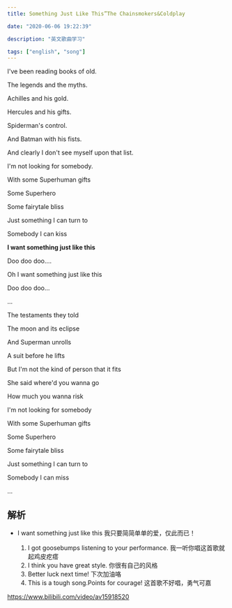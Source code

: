 ```yaml
---
title: Something Just Like This”The Chainsmokers&Coldplay

date: "2020-06-06 19:22:39"

description: "英文歌曲学习"

tags: ["english", "song"]
---
```


I've been reading books of old.

The legends and the myths.

Achilles and his gold.

Hercules and his gifts.

Spiderman's control.

And Batman with his fists.

And clearly I don't see myself upon that list.

I'm not looking for somebody.

With some Superhuman gifts

Some Superhero

Some fairytale bliss

Just something I can turn to

Somebody I can kiss

**I want something just like this**

Doo doo doo....

Oh I want something just like this

Doo doo doo...

...

The testaments they told

The moon and its eclipse

And Superman unrolls

A suit before he lifts

But I'm not the kind of person that it fits

She said where'd you wanna go

How much you wanna risk

I'm not looking for somebody

With some Superhuman gifts

Some Superhero

Some fairytale bliss

Just something I can turn to

Somebody I can miss

...

## 解析

- I want something just like this 我只要简简单单的爱，仅此而已！

  1. I got goosebumps listening to your performance. 我一听你唱这首歌就起鸡皮疙瘩
  2. I think you have great style. 你很有自己的风格
  3. Better luck next time! 下次加油咯
  4. This is a tough song.Points for courage! 这首歌不好唱，勇气可嘉

https://www.bilibili.com/video/av15918520
